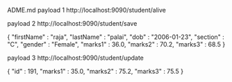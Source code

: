 ADME.md
payload 1 http://localhost:9090/student/alive

payload 2 http://localhost:9090/student/save

{ "firstName" : "raja", "lastName" : "palai", "dob" : "2006-01-23", "section" : "C", "gender" : "Female", "marks1" : 36.0, "marks2" : 70.2, "marks3" : 68.5 }

payload 3 http://localhost:9090/student/update

{ "id" : 191, "marks1" : 35.0, "marks2" : 75.2, "marks3" : 75.5 }
